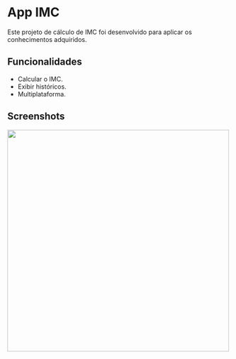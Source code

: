 
# App IMC

Este projeto de cálculo de IMC foi desenvolvido para aplicar os conhecimentos adquiridos.

## Funcionalidades

- Calcular o IMC.
- Exibir históricos.
- Multiplataforma.


## Screenshots
<img height="500px" src="https://github.com/marcelodev30/trilhaapp/assets/161260493/040e272c-cec9-4ede-a011-a76ec4e168b1" />




